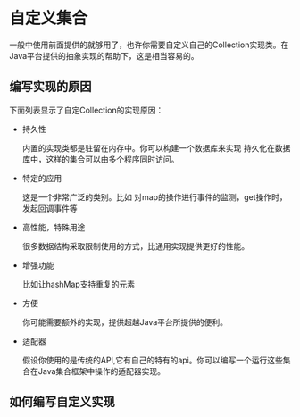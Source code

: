 # 自定义集合

一般中使用前面提供的就够用了，也许你需要自定义自己的Collection实现类。在Java平台提供的抽象实现的帮助下，这是相当容易的。

## 编写实现的原因
下面列表显示了自定Collection的实现原因：

* 持久性
    
    内置的实现类都是驻留在内存中。你可以构建一个数据库来实现 持久化在数据库中，这样的集合可以由多个程序同时访问。
* 特定的应用
    
    这是一个非常广泛的类别。比如 对map的操作进行事件的监测，get操作时，发起回调事件等
    
* 高性能，特殊用途
    
    很多数据结构采取限制使用的方式，比通用实现提供更好的性能。
    
* 增强功能

    比如让hashMap支持重复的元素
* 方便

    你可能需要额外的实现，提供超越Java平台所提供的便利。
* 适配器

    假设你使用的是传统的API,它有自己的特有的api。你可以编写一个运行这些集合在Java集合框架中操作的适配器实现。
           
## 如何编写自定义实现

                      